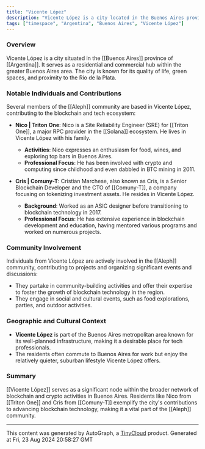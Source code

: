 ```yaml
---
title: "Vicente López"
description: "Vicente López is a city located in the Buenos Aires province of Argentina. It is notable for its involvement with various blockchain and crypto activities, as evidenced by the Aleph community introductions."
tags: ["timespace", "Argentina", "Buenos Aires", "Vicente López"]
---
```


### Overview
Vicente López is a city situated in the [[Buenos Aires]] province of [[Argentina]]. It serves as a residential and commercial hub within the greater Buenos Aires area. The city is known for its quality of life, green spaces, and proximity to the Río de la Plata. 

### Notable Individuals and Contributions
Several members of the [[Aleph]] community are based in Vicente López, contributing to the blockchain and tech ecosystem:
- **Nico | Triton One**: Nico is a Site Reliability Engineer (SRE) for [[Triton One]], a major RPC provider in the [[Solana]] ecosystem. He lives in Vicente López with his family. 
  - **Activities**: Nico expresses an enthusiasm for food, wines, and exploring top bars in Buenos Aires.
  - **Professional Focus**: He has been involved with crypto and computing since childhood and even dabbled in BTC mining in 2011.

- **Cris | Comuny-T**: Cristian Marchese, also known as Cris, is a Senior Blockchain Developer and the CTO of [[Comuny-T]], a company focusing on tokenizing investment assets. He resides in Vicente López.
  - **Background**: Worked as an ASIC designer before transitioning to blockchain technology in 2017.
  - **Professional Focus**: He has extensive experience in blockchain development and education, having mentored various programs and worked on numerous projects.

### Community Involvement
Individuals from Vicente López are actively involved in the [[Aleph]] community, contributing to projects and organizing significant events and discussions:
- They partake in community-building activities and offer their expertise to foster the growth of blockchain technology in the region.
- They engage in social and cultural events, such as food explorations, parties, and outdoor activities. 

### Geographic and Cultural Context
- **Vicente López** is part of the Buenos Aires metropolitan area known for its well-planned infrastructure, making it a desirable place for tech professionals.
- The residents often commute to Buenos Aires for work but enjoy the relatively quieter, suburban lifestyle Vicente López offers.

### Summary
[[Vicente López]] serves as a significant node within the broader network of blockchain and crypto activities in Buenos Aires. Residents like Nico from [[Triton One]] and Cris from [[Comuny-T]] exemplify the city's contributions to advancing blockchain technology, making it a vital part of the [[Aleph]] community.

---
This content was generated by AutoGraph, a [TinyCloud](https://tinycloud.xyz/) product.
Generated at Fri, 23 Aug 2024 20:58:27 GMT
